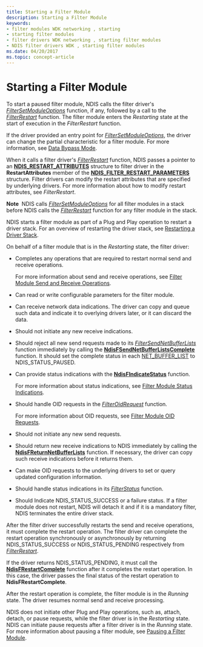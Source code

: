 ```yaml
---
title: Starting a Filter Module
description: Starting a Filter Module
keywords:
- filter modules WDK networking , starting
- starting filter modules
- filter drivers WDK networking , starting filter modules
- NDIS filter drivers WDK , starting filter modules
ms.date: 04/20/2017
ms.topic: concept-article
---
```


# Starting a Filter Module

To start a paused filter module, NDIS calls the filter driver's [*FilterSetModuleOptions*](/windows-hardware/drivers/ddi/ndis/nc-ndis-filter_set_module_options) function, if any, followed by a call to the [*FilterRestart*](/windows-hardware/drivers/ddi/ndis/nc-ndis-filter_restart) function. The filter module enters the *Restarting* state at the start of execution in the *FilterRestart* function.

If the driver provided an entry point for [*FilterSetModuleOptions*](/windows-hardware/drivers/ddi/ndis/nc-ndis-filter_set_module_options), the driver can change the partial characteristic for a filter module. For more information, see [Data Bypass Mode](data-bypass-mode.md).

When it calls a filter driver's [*FilterRestart*](/windows-hardware/drivers/ddi/ndis/nc-ndis-filter_restart) function, NDIS passes a pointer to an [**NDIS\_RESTART\_ATTRIBUTES**](/windows-hardware/drivers/ddi/ndis/ns-ndis-_ndis_restart_attributes) structure to filter driver in the **RestartAttributes** member of the [**NDIS\_FILTER\_RESTART\_PARAMETERS**](/windows-hardware/drivers/ddi/ndis/ns-ndis-_ndis_filter_restart_parameters) structure. Filter drivers can modify the restart attributes that are specified by underlying drivers. For more information about how to modify restart attributes, see *FilterRestart*.

**Note**  NDIS calls [*FilterSetModuleOptions*](/windows-hardware/drivers/ddi/ndis/nc-ndis-filter_set_module_options) for all filter modules in a stack before NDIS calls the [*FilterRestart*](/windows-hardware/drivers/ddi/ndis/nc-ndis-filter_restart) function for any filter module in the stack.

NDIS starts a filter module as part of a Plug and Play operation to restart a driver stack. For an overview of restarting the driver stack, see [Restarting a Driver Stack](restarting-a-driver-stack.md).

On behalf of a filter module that is in the *Restarting* state, the filter driver:

- Completes any operations that are required to restart normal send and receive operations.

    For more information about send and receive operations, see [Filter Module Send and Receive Operations](filter-module-send-and-receive-operations.md).

- Can read or write configurable parameters for the filter module.

- Can receive network data indications. The driver can copy and queue such data and indicate it to overlying drivers later, or it can discard the data.

- Should not initiate any new receive indications.

- Should reject all new send requests made to its [*FilterSendNetBufferLists*](/windows-hardware/drivers/ddi/ndis/nc-ndis-filter_send_net_buffer_lists) function immediately by calling the [**NdisFSendNetBufferListsComplete**](/windows-hardware/drivers/ddi/ndis/nf-ndis-ndisfsendnetbufferlistscomplete) function. It should set the complete status in each [NET\_BUFFER\_LIST](/windows-hardware/drivers/ddi/nbl/ns-nbl-net_buffer_list) to NDIS\_STATUS\_PAUSED.

- Can provide status indications with the [**NdisFIndicateStatus**](/windows-hardware/drivers/ddi/ndis/nf-ndis-ndisfindicatestatus) function.

    For more information about status indications, see [Filter Module Status Indications](filter-module-status-indications.md).

- Should handle OID requests in the [*FilterOidRequest*](/windows-hardware/drivers/ddi/ndis/nc-ndis-filter_oid_request) function.

    For more information about OID requests, see [Filter Module OID Requests](filter-module-oid-requests.md).

- Should not initiate any new send requests.

- Should return new receive indications to NDIS immediately by calling the [**NdisFReturnNetBufferLists**](/windows-hardware/drivers/ddi/ndis/nf-ndis-ndisfreturnnetbufferlists) function. If necessary, the driver can copy such receive indications before it returns them.

- Can make OID requests to the underlying drivers to set or query updated configuration information.

- Should handle status indications in its [*FilterStatus*](/windows-hardware/drivers/ddi/ndis/nc-ndis-filter_status) function.

- Should Indicate NDIS\_STATUS\_SUCCESS or a failure status. If a filter module does not restart, NDIS will detach it and if it is a mandatory filter, NDIS terminates the entire driver stack.

After the filter driver successfully restarts the send and receive operations, it must complete the restart operation. The filter driver can complete the restart operation synchronously or asynchronously by returning NDIS\_STATUS\_SUCCESS or NDIS\_STATUS\_PENDING respectively from [*FilterRestart*](/windows-hardware/drivers/ddi/ndis/nc-ndis-filter_restart).

If the driver returns NDIS\_STATUS\_PENDING, it must call the [**NdisFRestartComplete**](/windows-hardware/drivers/ddi/ndis/nf-ndis-ndisfrestartcomplete) function after it completes the restart operation. In this case, the driver passes the final status of the restart operation to **NdisFRestartComplete**.

After the restart operation is complete, the filter module is in the *Running* state. The driver resumes normal send and receive processing.

NDIS does not initiate other Plug and Play operations, such as, attach, detach, or pause requests, while the filter driver is in the *Restarting* state. NDIS can initiate pause requests after a filter driver is in the *Running* state. For more information about pausing a filter module, see [Pausing a Filter Module](pausing-a-filter-module.md).
